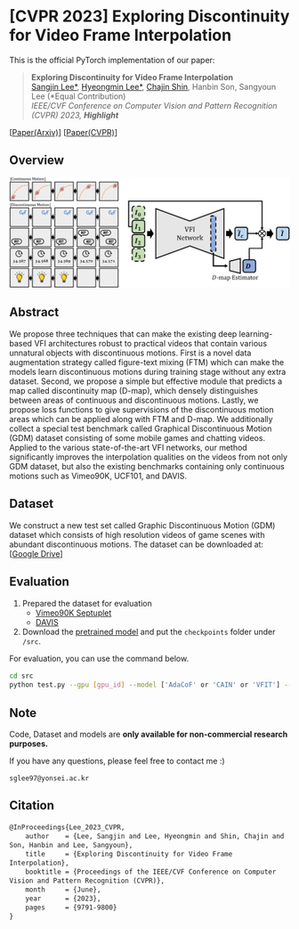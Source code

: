 # [CVPR 2023] Exploring Discontinuity for Video Frame Interpolation

This is the official PyTorch implementation of our paper:

> **Exploring Discontinuity for Video Frame Interpolation** \
> [Sangjin Lee&#42;](https://github.com/pandatimo), [Hyeongmin Lee&#42;](https://github.com/HyeongminLEE), [Chajin Shin](https://github.com/ChajinShin), Hanbin Son, Sangyoun Lee (&#42;Equal Contribution)*\
> IEEE/CVF Conference on Computer Vision and Pattern Recognition (CVPR) 2023, **Highlight***

[[Paper(Arxiv)](https://arxiv.org/abs/2202.07291)] [[Paper(CVPR)](https://openaccess.thecvf.com/content/CVPR2023/html/Lee_Exploring_Discontinuity_for_Video_Frame_Interpolation_CVPR_2023_paper.html)]
## Overview
![overview](./imgs/overview.png)

## Abstract
We propose three techniques that can make the existing deep learning-based VFI architectures robust to practical videos that contain various unnatural objects with discontinuous motions. First is a novel data augmentation strategy called figure-text mixing (FTM) which can make the models learn discontinuous motions during training stage without any extra dataset. Second, we propose a simple but effective module that predicts a map called discontinuity map (D-map), which densely distinguishes between areas of continuous and discontinuous motions. Lastly, we propose loss functions to give supervisions of the discontinuous motion areas which can be applied along with FTM and D-map. We additionally collect a special test benchmark called Graphical Discontinuous Motion (GDM) dataset consisting of some mobile games and chatting videos. Applied to the various state-of-the-art VFI networks, our method significantly improves the interpolation qualities on the videos from not only GDM dataset, but also the existing benchmarks containing only continuous motions such as Vimeo90K, UCF101, and DAVIS.

## Dataset
We construct a new test set called Graphic Discontinuous Motion (GDM) dataset which consists of high resolution videos of game scenes with abundant discontinuous motions. The dataset can be downloaded at: [[Google Drive](https://drive.google.com/file/d/1CbeGLPq91aaAun2ZvHIigJ9S_94bztMG/view?usp=sharing)]

## Evaluation
1. Prepared the dataset for evaluation
    - [Vimeo90K Septuplet](http://data.csail.mit.edu/tofu/dataset/vimeo_septuplet.zip)
    - [DAVIS](https://data.vision.ee.ethz.ch/csergi/share/davis/DAVIS-2017-test-dev-Full-Resolution.zip)
2. Download the [pretrained model](https://drive.google.com/file/d/1E313xSScWcLkTG3YzE6rhgcxLg4NOYrf/view?usp=sharing) and put the ```checkpoints``` folder under ```/src```.

For evaluation, you can use the command below.
```bash
cd src
python test.py --gpu [gpu_id] --model ['AdaCoF' or 'CAIN' or 'VFIT'] --loss [True or False]
```

## Note
Code, Dataset and models are **only available for non-commercial research purposes.**

If you have any questions, please feel free to contact me :)
```
sglee97@yonsei.ac.kr
```

## Citation
```
@InProceedings{Lee_2023_CVPR,
    author    = {Lee, Sangjin and Lee, Hyeongmin and Shin, Chajin and Son, Hanbin and Lee, Sangyoun},
    title     = {Exploring Discontinuity for Video Frame Interpolation},
    booktitle = {Proceedings of the IEEE/CVF Conference on Computer Vision and Pattern Recognition (CVPR)},
    month     = {June},
    year      = {2023},
    pages     = {9791-9800}
}
```
